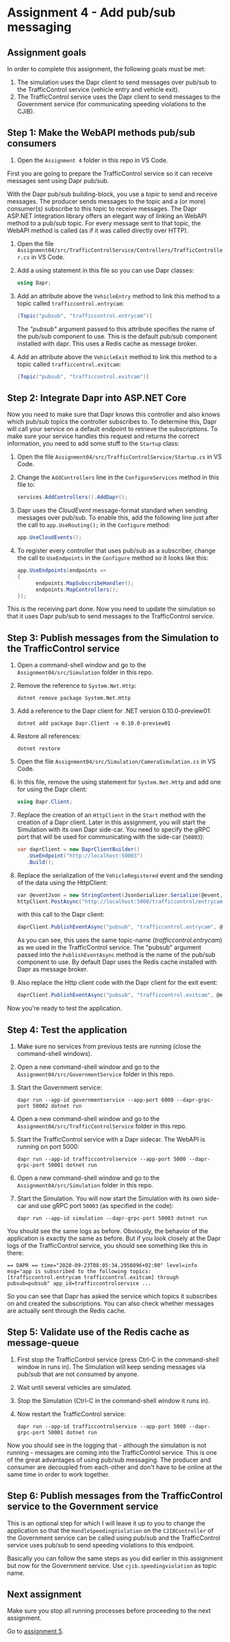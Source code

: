 # Assignment 4 - Add pub/sub messaging

## Assignment goals

In order to complete this assignment, the following goals must be met:

1. The simulation uses the Dapr client to send messages over pub/sub to the TrafficControl service (vehicle entry and vehicle exit).
2. The TrafficControl service uses the Dapr client to send messages to the Government service (for communicating speeding violations to the CJIB).

## Step 1: Make the WebAPI methods pub/sub consumers

1. Open the `Assignment 4` folder in this repo in VS Code.

First you are going to prepare the TrafficControl service so it can receive messages sent using Dapr pub/sub.

With the Dapr pub/sub building-block, you use a *topic* to send and receive messages. The producer sends messages to the topic and a (or more) consumer(s) subscribe to this topic to receive messages. The Dapr ASP.NET integration library offers an elegant way of linking an WebAPI method to a pub/sub topic. For every message sent to that topic, the WebAPI method is called (as if it was called directly over HTTP).

1. Open the file `Assignment04/src/TrafficControlService/Controllers/TrafficController.cs` in VS Code.

2. Add a using statement in this file so you can use Dapr classes:

   ```csharp
   using Dapr;
   ```

3. Add an attribute above the `VehicleEntry` method to link this method to a topic called `trafficcontrol.entrycam`:

   ```csharp
   [Topic("pubsub", "trafficcontrol.entrycam")]
   ```

   The *"pubsub"* argument passed to this attribute specifies the name of the pub/sub component to use. This is the default pub/sub component installed with dapr. This uses a Redis cache as message broker.

4. Add an attribute above the `VehicleExit` method to link this method to a topic called `trafficcontrol.exitcam`:

   ```csharp
   [Topic("pubsub", "trafficcontrol.exitcam")]
   ```

## Step 2: Integrate Dapr into ASP.NET Core

Now you need to make sure that Dapr knows this controller and also knows which pub/sub topics the controller subscribes to. To determine this, Dapr will call your service on a default endpoint to retrieve the subscriptions. To make sure your service handles this request and returns the correct information, you need to add some stuff to the `Startup` class:

1. Open the file `Assignment04/src/TrafficControlService/Startup.cs` in VS Code.

2. Change the `AddControllers` line in the `ConfigureServices` method in this file to:

   ```csharp
   services.AddControllers().AddDapr();
   ```

3. Dapr uses the *CloudEvent* message-format standard when sending messages over pub/sub. To enable this, add the following line just after the call to `app.UseRouting();` in the `Configure` method:

   ```csharp
   app.UseCloudEvents();
   ```

4. To register every controller that uses pub/sub as a subscriber, change the call to `UseEndpoints` in the `Configure` method so it looks like this:

   ```csharp
   app.UseEndpoints(endpoints =>
   {
         endpoints.MapSubscribeHandler();
         endpoints.MapControllers();
   });
   ```

This is the receiving part done. Now you need to update the simulation so that it uses Dapr pub/sub to send messages to the TrafficControl service.

## Step 3: Publish messages from the Simulation to the TrafficControl service

1. Open a command-shell window and go to the `Assignment04/src/Simulation` folder in this repo.

2. Remove the reference to `System.Net.Http`:

   ```
   dotnet remove package System.Net.Http
   ```

3. Add a reference to the Dapr client for .NET version 0.10.0-preview01:

   ```
   dotnet add package Dapr.Client -v 0.10.0-preview01
   ```

4. Restore all references:

   ```
   dotnet restore
   ```

5. Open the file `Assignment04/src/Simulation/CameraSimulation.cs` in VS Code.

6. In this file, remove the using statement for `System.Net.Http` and add one for using the Dapr client:

   ```csharp
   using Dapr.Client;
   ```

7. Replace the creation of an `HttpClient` in the `Start` method with the creation of a Dapr client. Later in this assignment, you will start the Simulation with its own Dapr side-car. You need to specify the gRPC port that will be used for communicating with the side-car (`50003`):

   ```csharp
   var daprClient = new DaprClientBuilder()
      .UseEndpoint("http://localhost:50003")
      .Build();
   ```

8. Replace the serialization of the `VehicleRegistered` event and the sending of the data using the HttpClient:

   ```csharp
   var @eventJson = new StringContent(JsonSerializer.Serialize(@event, _jsonSerializerOptions), Encoding.UTF8, "application/json");
   httpClient.PostAsync("http://localhost:5000/trafficcontrol/entrycam", @eventJson).Wait();
   ```

   with this call to the Dapr client:

   ```csharp
   daprClient.PublishEventAsync("pubsub", "trafficcontrol.entrycam", @event).Wait();
   ```

   As you can see, this uses the same topic-name (*trafficcontrol.entrycam*) as we used in the TrafficControl service. The "pubsub" argument passed into the `PublishEventAsync` method is the name of the pub/sub component to use. By default Dapr uses the Redis cache installed with Dapr as message broker.

9. Also replace the Http client code with the Dapr client for the exit event:

   ```csharp
   daprClient.PublishEventAsync("pubsub", "trafficcontrol.exitcam", @event).Wait();
   ```

Now you're ready to test the application.

## Step 4: Test the application

1. Make sure no services from previous tests are running (close the command-shell windows).

2. Open a new command-shell window and go to the `Assignment04/src/GovernmentService` folder in this repo.

3. Start the Government service:

   ```
   dapr run --app-id governmentservice --app-port 6000 --dapr-grpc-port 50002 dotnet run
   ```

2. Open a new command-shell window and go to the `Assignment04/src/TrafficControlService` folder in this repo.

3. Start the TrafficControl service with a Dapr sidecar. The WebAPI is running on port 5000:

   ```
   dapr run --app-id trafficcontrolservice --app-port 5000 --dapr-grpc-port 50001 dotnet run
   ```

4. Open a new command-shell window and go to the `Assignment04/src/Simulation` folder in this repo.

5. Start the Simulation. You will now start the Simulation with its own side-car and use gRPC port `50003` (as specified in the code):

   ```
   dapr run --app-id simulation --dapr-grpc-port 50003 dotnet run
   ```

You should see the same logs as before. Obviously, the behavior of the application is exactly the same as before. But if you look closely at the Dapr logs of the TrafficControl service, you should see something like this in there:

```
== DAPR == time="2020-09-23T08:05:34.2950896+02:00" level=info msg="app is subscribed to the following topics: [trafficcontrol.entrycam trafficcontrol.exitcam] through pubsub=pubsub" app_id=trafficcontrolservice ...
```

So you can see that Dapr has asked the service which topics it subscribes on and created the subscriptions. You can also check whether messages are actually sent through the Redis cache.

## Step 5: Validate use of the Redis cache as message-queue

1. First stop the TrafficControl service (press Ctrl-C in the command-shell window in runs in). The Simulation will keep sending messages via pub/sub that are not consumed by anyone.

2. Wait until several vehicles are simulated.

3. Stop the Simulation (Ctrl-C in the command-shell window it runs in).

4. Now restart the TrafficControl service:

   ```
   dapr run --app-id trafficcontrolservice --app-port 5000 --dapr-grpc-port 50001 dotnet run
   ```

Now you should see in the logging that - although the simulation is not running - messages are coming into the TrafficControl service. This is one of the great advantages of using pub/sub messaging. The producer and consumer are decoupled from each-other and don't have to be online at the same time in order to work together.

## Step 6: Publish messages from the TrafficControl service to the Government service

This is an optional step for which I will leave it up to you to change the application so that the `HandleSpeedingViolation` on the `CJIBController` of the Government service can be called using pub/sub and the TrafficControl service uses pub/sub to send speeding violations to this endpoint.

Basically you can follow the same steps as you did earlier in this assignment but now for the Government service. Use `cjib.speedingviolation` as topic name.

## Next assignment

Make sure you stop all running processes before proceeding to the next assignment.

Go to [assignment 5](../Assignment05/README.md).